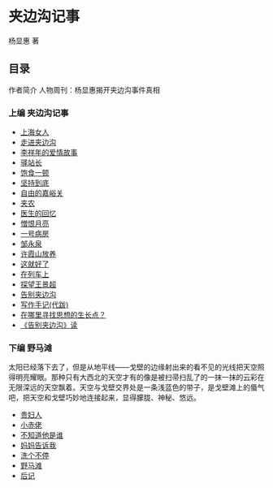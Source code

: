 # 夹边沟记事

杨显惠 著

## 目录

作者简介
人物周刊：杨显惠揭开夹边沟事件真相

### 上编 夹边沟记事

- [上海女人](/jiabiangou/s01/ch01)
- [走进夹边沟](/jiabiangou/s01/ch02)
- [李祥年的爱情故事](/jiabiangou/s01/ch03)
- [驿站长](/jiabiangou/s01/ch04)
- [饱食一顿](/jiabiangou/s01/ch05)
- [坚持到底](/jiabiangou/s01/ch06)
- [自由的嘉峪关](/jiabiangou/s01/ch07)
- [夹农](/jiabiangou/s01/ch08)
- [医生的回忆](/jiabiangou/s01/ch09)
- [憎恨月亮](/jiabiangou/s01/ch10)
- [一号病房](/jiabiangou/s01/ch11)
- [邹永泉](/jiabiangou/s01/ch12)
- [许霞山放养](/jiabiangou/s01/ch13)
- [这就好了](/jiabiangou/s01/ch14)
- [在列车上](/jiabiangou/s01/ch15)
- [探望王景超](/jiabiangou/s01/ch16)
- [告别夹边沟](/jiabiangou/s01/ch17)
- [写作手记(代跋)](/jiabiangou/s01/afterword)
- [在哪里寻找思想的生长点？](/jiabiangou/s01/article01)
- [《告别夹边沟》读](/jiabiangou/s01/article02)

### 下编 野马滩

太阳已经落下去了，但是从地平线——戈壁的边缘射出来的看不见的光线把天空照得明亮耀眼。那种只有大西北的天空才有的像是被扫帚扫乱了的一抹一抹的云彩在无限深远的天空飘着。天空与戈壁交界处是一条浅蓝色的带子，是戈壁滩上的蜃气吧，把天空和戈壁巧妙地连接起来，显得朦胧、神秘、悠远。

- [贵妇人](/jiabiangou/s02/ch01)
- [小赤佬](/jiabiangou/s02/ch02)
- [不知道他是谁](/jiabiangou/s02/ch03)
- [妈妈告诉我](/jiabiangou/s02/ch04)
- [洗个不停](/jiabiangou/s02/ch05)
- [野马滩](/jiabiangou/s02/ch06)
- [后记](/jiabiangou/s02/afterword)
